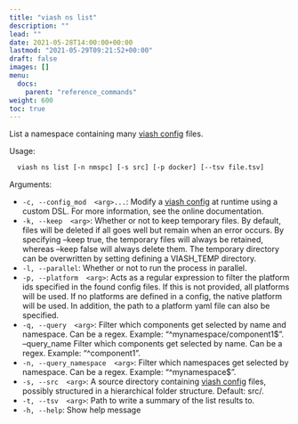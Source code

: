 ```yaml
---
title: "viash ns list"
description: ""
lead: ""
date: 2021-05-28T14:00:00+00:00
lastmod: "2021-05-29T09:21:52+00:00"
draft: false
images: []
menu:
  docs:
    parent: "reference_commands"
weight: 600
toc: true
---
```




List a namespace containing many [viash
config](/docs/reference_config/config) files.

Usage:

``` bash
  viash ns list [-n nmspc] [-s src] [-p docker] [--tsv file.tsv]
```

Arguments:

-   `-c, --config_mod  <arg>...`: Modify a [viash
    config](/docs/reference_config/config) at runtime using a custom
    DSL. For more information, see the online documentation.
-   `-k, --keep  <arg>`: Whether or not to keep temporary files. By
    default, files will be deleted if all goes well but remain when an
    error occurs. By specifying –keep true, the temporary files will
    always be retained, whereas –keep false will always delete them. The
    temporary directory can be overwritten by setting defining a
    VIASH\_TEMP directory.
-   `-l, --parallel`: Whether or not to run the process in parallel.
-   `-p, --platform  <arg>`: Acts as a regular expression to filter the
    platform ids specified in the found config files. If this is not
    provided, all platforms will be used. If no platforms are defined in
    a config, the native platform will be used. In addition, the path to
    a platform yaml file can also be specified.
-   `-q, --query  <arg>`: Filter which components get selected by name
    and namespace. Can be a regex. Example: “^mynamespace/component1$”.
    –query\_name <arg> Filter which components get selected by name. Can
    be a regex. Example: “^component1”.
-   `-n, --query_namespace  <arg>`: Filter which namespaces get selected
    by namespace. Can be a regex. Example: “^mynamespace$”.
-   `-s, --src  <arg>`: A source directory containing [viash
    config](/docs/reference_config/config) files, possibly structured in
    a hierarchical folder structure. Default: src/.
-   `-t, --tsv  <arg>`: Path to write a summary of the list results to.
-   `-h, --help`: Show help message
